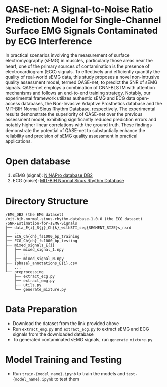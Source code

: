 # QASE-net: A Signal-to-Noise Ratio Prediction Model for Single-Channel Surface EMG Signals Contaminated by ECG Interference
In practical scenarios involving the measurement of surface electromyography (sEMG) in muscles, particularly those areas near the heart, one of the primary sources of contamination is the presence of electrocardiogram (ECG) signals. To effectively and efficiently quantify the quality of real-world sEMG data, this study proposes a novel non-intrusive quality assessment model, termed QASE-net, to predict the SNR of sEMG signals. QASE-net employs a combination of CNN-BLSTM with attention mechanisms and follows an end-to-end training strategy. Notably, our experimental framework utilizes authentic sEMG and ECG data open-access databases, the Non-Invasive Adaptive Prosthetics database and the MIT-BIH Normal Sinus Rhythm Database, respectively. The experimental results demonstrate the superiority of QASE-net over the previous assessment model, exhibiting significantly reduced prediction errors and notably higher linear correlations with the ground truth. These findings demonstrate the potential of QASE-net to substantially enhance the reliability and precision of sEMG quality assessment in practical applications.

# Open database
1. sEMG (signal): [NINAPro database DB2](http://ninaweb.hevs.ch/node/17)
2. ECG (noise): [MIT-BIH Normal Sinus Rhythm Database](https://www.physionet.org/content/nsrdb/1.0.0/) 

# Directory Structure
```
/EMG_DB2 (the EMG dataset)
/mit-bih-normal-sinus-rhythm-database-1.0.0 (the ECG dataset)
/SNR-Estimation-for-sEMG-Signals
├── data_E{i}_S{j}_Ch{k}_withSTI_seg{SEGMENT_SIZE}s_nsrd
│   ...
├── ECG_Ch{ch}_fs1000_bp_training
├── ECG_Ch{ch}_fs1000_bp_testing
├── mixed_signals_E{i}
│   ├── mixed_signal_1.npy
│   │   ...
│   ├── mixed_signal_N.npy
├── {phase}_annotations_E{i}.csv
│   ...
└── preprocessing
    ├── extract_ecg.py
    ├── extract_emg.py
    ├── utils.py
    └── generate_mixture.py
```  

# Data Preparation
* Download the dataset from the link provided above
* Run `extract_emg.py` and `extract_ecg.py` to extract sEMG and ECG signals from the downloaded database
* To generated contaminated sEMG signals, run `generate_mixture.py`

# Model Training and Testing
* Run `train-{model_name}.ipynb` to train the models and `test-{model_name}.ipynb` to test them
